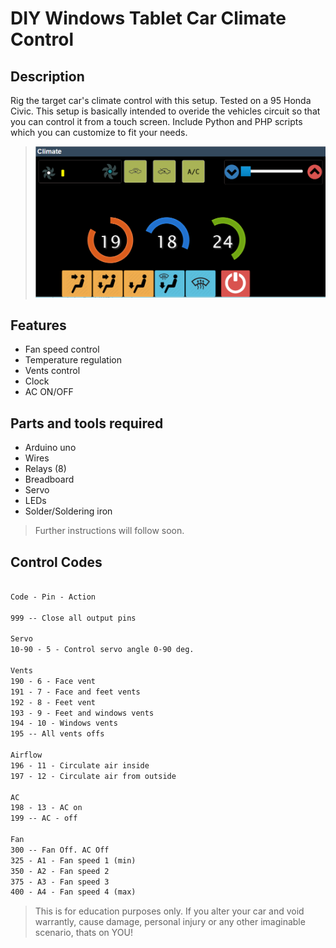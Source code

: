 # DIY Windows Tablet Car Climate Control

## Description

Rig the target car's climate control with this setup. Tested on a 95 Honda Civic.
This setup is basically intended to overide the vehicles circuit so that you can control it from a touch screen.
Include Python and PHP scripts which you can customize to fit your needs.

> ![img](screenshot.png)

## Features

- Fan speed control
- Temperature regulation
- Vents control
- Clock
- AC ON/OFF

## Parts and tools required

- Arduino uno
- Wires
- Relays (8)
- Breadboard
- Servo
- LEDs
- Solder/Soldering iron

> Further instructions will follow soon.

## Control Codes

```txt

Code - Pin - Action

999 -- Close all output pins

Servo
10-90 - 5 - Control servo angle 0-90 deg.

Vents
190 - 6 - Face vent
191 - 7 - Face and feet vents
192 - 8 - Feet vent
193 - 9 - Feet and windows vents
194 - 10 - Windows vents
195 -- All vents offs

Airflow
196 - 11 - Circulate air inside
197 - 12 - Circulate air from outside

AC
198 - 13 - AC on
199 -- AC - off

Fan
300 -- Fan Off. AC Off
325 - A1 - Fan speed 1 (min)
350 - A2 - Fan speed 2
375 - A3 - Fan speed 3
400 - A4 - Fan speed 4 (max)
```

> This is for education purposes only. If you alter your car and void warrantly, cause damage, personal injury or any other
> imaginable scenario, thats on YOU!
